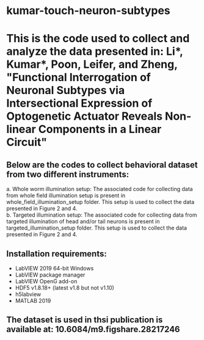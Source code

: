 # kumar-touch-neuron-subtypes

# This is the code used to collect and analyze the data presented in: Li*, Kumar*, Poon, Leifer, and Zheng, "Functional Interrogation of Neuronal Subtypes via Intersectional Expression of Optogenetic Actuator Reveals Non-linear Components in a Linear Circuit"

## Below are the codes to collect behavioral dataset from two different instruments: <br/>
a. Whole worm illumination setup: The associated code for collecting data from whole field illumination setup is present in whole_field_illumination_setup folder. This setup is used to collect the data presented in Figure 2 and 4. <br/>
b. Targeted illumination setup: The associated code for collecting data from targeted illumination of head and/or tail neurons is present in targeted_illumination_setup folder. This setup is used to collect the data presented in Figure 2 and 4. <br/>

## Installation requirements:
 - LabVIEW 2019 64-bit Windows
 - LabVIEW package manager
 - LabVIEW OpenG add-on
 - HDF5 v1.8.18+ (latest v1.8 but not v1.10)
 - h5labview
 - MATLAB 2019

## The dataset is used in thsi publication is available at: 10.6084/m9.figshare.28217246
